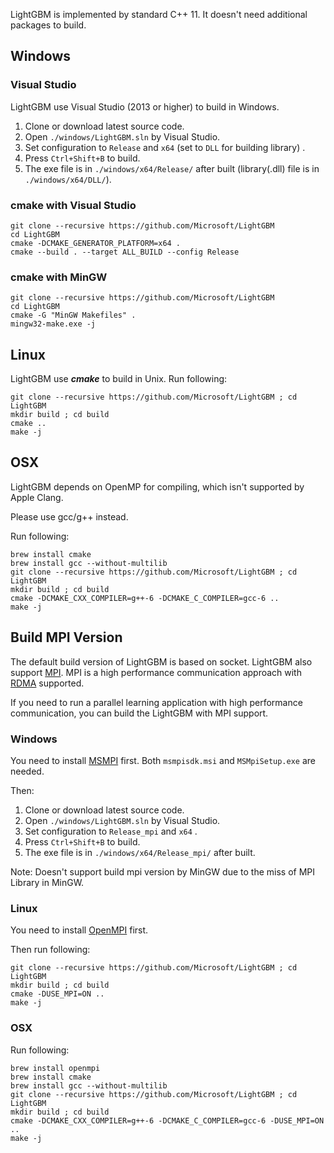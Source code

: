 LightGBM is implemented by standard C++ 11. It doesn't need additional packages to build.

## Windows

### Visual Studio
LightGBM use Visual Studio (2013 or higher) to build in Windows.

1. Clone or download latest source code.
2. Open ```./windows/LightGBM.sln``` by Visual Studio.
3. Set configuration to ```Release``` and ```x64``` (set to ```DLL``` for building library) .
4. Press ```Ctrl+Shift+B``` to build.
5. The exe file is in ```./windows/x64/Release/``` after built (library(.dll) file is in ```./windows/x64/DLL/```).

### cmake with Visual Studio


```
git clone --recursive https://github.com/Microsoft/LightGBM
cd LightGBM
cmake -DCMAKE_GENERATOR_PLATFORM=x64 .
cmake --build . --target ALL_BUILD --config Release
```

### cmake with MinGW
```
git clone --recursive https://github.com/Microsoft/LightGBM
cd LightGBM
cmake -G "MinGW Makefiles" .
mingw32-make.exe -j
```


## Linux

LightGBM use ***cmake*** to build in Unix. Run following: 

```
git clone --recursive https://github.com/Microsoft/LightGBM ; cd LightGBM
mkdir build ; cd build
cmake .. 
make -j 
```

## OSX

LightGBM depends on OpenMP for compiling, which isn't supported by Apple Clang.

Please use gcc/g++ instead. 

Run following: 

```
brew install cmake
brew install gcc --without-multilib
git clone --recursive https://github.com/Microsoft/LightGBM ; cd LightGBM
mkdir build ; cd build
cmake -DCMAKE_CXX_COMPILER=g++-6 -DCMAKE_C_COMPILER=gcc-6 .. 
make -j 
```

## Build MPI Version

The default build version of LightGBM is based on socket. LightGBM also support [MPI](https://en.wikipedia.org/wiki/Message_Passing_Interface). MPI is a high performance communication approach with [RDMA](https://en.wikipedia.org/wiki/Remote_direct_memory_access) supported. 

If you need to run a parallel learning application with high performance communication, you can build the LightGBM with MPI support.

### Windows

You need to install [MSMPI](https://www.microsoft.com/en-us/download/details.aspx?id=49926) first. Both ```msmpisdk.msi``` and ```MSMpiSetup.exe``` are needed.

Then:

1. Clone or download latest source code.
2. Open ```./windows/LightGBM.sln``` by Visual Studio.
3. Set configuration to ```Release_mpi``` and ```x64``` .
4. Press ```Ctrl+Shift+B``` to build.
5. The exe file is in ```./windows/x64/Release_mpi/``` after built.

Note: Doesn't support build mpi version by MinGW due to the miss of MPI Library in MinGW.
### Linux

You need to install [OpenMPI](https://www.open-mpi.org/) first.

Then run following:

```
git clone --recursive https://github.com/Microsoft/LightGBM ; cd LightGBM
mkdir build ; cd build
cmake -DUSE_MPI=ON .. 
make -j 
```

### OSX


Run following: 

```
brew install openmpi 
brew install cmake
brew install gcc --without-multilib
git clone --recursive https://github.com/Microsoft/LightGBM ; cd LightGBM
mkdir build ; cd build
cmake -DCMAKE_CXX_COMPILER=g++-6 -DCMAKE_C_COMPILER=gcc-6 -DUSE_MPI=ON .. 
make -j 
```

